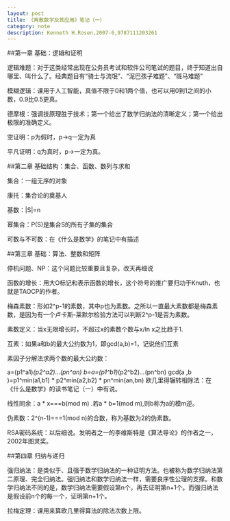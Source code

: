 ```yaml
---
layout: post
title: 《离散数学及其应用》笔记（一）
category: note
description: Kenneth H.Rosen,2007-6,9787111203261
---
```


##第一章 基础：逻辑和证明

逻辑难题：对于这类经常出现在公务员考试和软件公司笔试的题目，终于知道出自哪里、叫什么了。经典题目有“骑士与流氓”、“泥巴孩子难题”、“斑马难题”

模糊逻辑：课用于人工智能，真值不限于0和1两个值，也可以用0到1之间的小数，0.9比0.5更真。

德摩根：强调技原理胜于技术；第一个给出了数学归纳法的清晰定义；第一个给出极限的准确定义。

空证明：p为假时，p->q一定为真

平凡证明：q为真时，p->一定为真。

##第二章 基础结构：集合、函数、数列与求和

集合：一组无序的对象

康托：集合论的奠基人

基数：|S|=n

幂集合：P(S)是集合S的所有子集的集合

可数与不可数：在《什么是数学》的笔记中有描述

##第三章 基础：算法、整数和矩阵

停机问题、NP：这个问题比较重要且复杂，改天再细说

函数的增长：用大O标记和表示函数的增长，这个符号的推广要归功于Knuth，也就是TAOCP的作者。

梅森素数：形如2^p-1的素数，其中p也为素数。之所以一直最大素数都是梅森素数，是因为有一个卢卡斯-莱默尔检验方法可以判断2^p-1是否为素数。

素数定义：当x无限增长时，不超过x的素数个数与x/ln x之比趋于1.

互素：如果a和b的最大公约数为1，即gcd(a,b)=1，记说他们互素

素因子分解法求两个数的最大公约数：

a=(p1^a1)*(p2^a2)*...*(pn^an)        b=a=(p1^b1)*(p2^b2)*...*(pn^bn) 
gcd(a ,b )=p1^min(a1,b1) * p2^min(a2,b2) * pn^min(an,bn)
欧几里得辗转相除法：在《什么是数学》的读书笔记（一）中有说。

线性同余：a * x===b(mod m) .若a * b=1(mod m),则b称为a的模m逆。

伪素数：2^(n-1)===1(mod n)的合数，称为基数为2的伪素数。

RSA密码系统：以后细说。发明者之一的李维斯特是《算法导论》的作者之一，2002年图灵奖。

##第四章 归纳与递归

强归纳法：是类似于、且强于数学归纳法的一种证明方法。也被称为数学归纳法第二原理、完全归纳法。强归纳法和数学归纳法一样，需要良序性公理的支撑。和数学归纳法不同的是，数学归纳法需要假设第n个，再去证明第n+1个。而强归纳法是假设前n个的每一个，证明第n+1个。

拉梅定理：课用来算欧几里得算法的除法次数上限。


